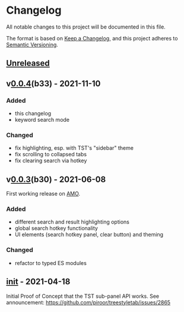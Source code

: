 
#  Changelog

All notable changes to this project will be documented in this file.

The format is based on [Keep a Changelog](https://keepachangelog.com/en/1.0.0/), and this project adheres to [Semantic Versioning](https://semver.org/spec/v2.0.0.html).


## [Unreleased]

## v[0.0.4]\(b33) - 2021-11-10

### Added
* this changelog
* keyword search mode

### Changed
* fix highlighting, esp. with TST's "sidebar" theme
* fix scrolling to collapsed tabs
* fix clearing search via hotkey


## v[0.0.3]\(b30) - 2021-06-08

First working release on [AMO](https://addons.mozilla.org/firefox/addon/tst-search/).

### Added
* different search and result highlighting options
* global search hotkey functionality
* UI elements (search hotkey panel, clear button) and theming

### Changed
* refactor to typed ES modules


## [init] - 2021-04-18

Initial Proof of Concept that the TST sub-panel API works. See announcement: <https://github.com/piroor/treestyletab/issues/2865>


[Unreleased]: https://github.com/NiklasGollenstede/tst-search/compare/v0.0.4b33...HEAD
[0.0.4]: https://github.com/NiklasGollenstede/tst-search/compare/v0.0.3b30...v0.0.4b33
[0.0.3]: https://github.com/NiklasGollenstede/tst-search/compare/66345ea1cfb685675bbb2e6edb6020a667c28bcf...v0.0.3b30
[init]: https://github.com/NiklasGollenstede/tst-search/commit/66345ea1cfb685675bbb2e6edb6020a667c28bcf
